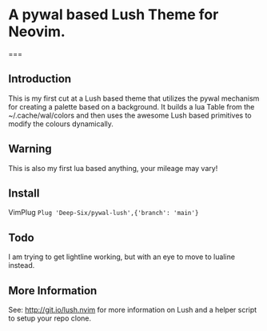 # A pywal based Lush Theme for Neovim.

===

## Introduction

This is my first cut at a Lush based theme that utilizes the pywal mechanism
for creating a palette based on a background. It builds a lua Table from the
~/.cache/wal/colors and then uses the awesome Lush based primitives to modify
the colours dynamically.

## Warning

This is also my first lua based anything, your mileage may vary!

## Install

VimPlug `Plug 'Deep-Six/pywal-lush',{'branch': 'main'}`

## Todo

I am trying to get lightline working, but with an eye to move to lualine
instead.

## More Information

See: http://git.io/lush.nvim for more information on Lush and a helper script
to setup your repo clone.
